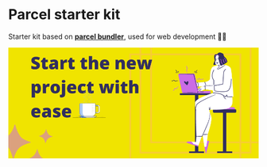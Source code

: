 # Parcel starter kit
Starter kit based on **[parcel bundler](https://parceljs.org/)**, used for web development 👩‍💻

![Cover image.](./cover-image.png)
